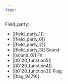```yaml
---
tags:
---
```

Field_party:
- [[field_party_1]]
- [[field_party_0]]
- [[field_party_2]]
- [[field_party_3]]
Sound:
- [[sound_6]]
Fn:
- [[t0120_function5]]
- [[t0120_function4]]
- [[t0120_function3]]
Flag:
- [[flag_9479]]
